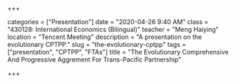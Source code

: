 +++

categories = ["Presentation"]
date = "2020-04-26 9:40 AM"
class = "430128: International Economics (Bilingual)"
teacher = "Meng Haiying"
location = "Tencent Meeting"
description = "A presentation on the evolutionary CPTPP."
slug = "the-evolutionary-cptpp"
tags = ["presentation", "CPTPP", "FTAs"]
title = "The Evolutionary Comprehensive And Progressive Aggrement For Trans-Pacific Partnership"

+++
